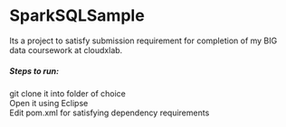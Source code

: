 # SparkSQLSample
Its a project to satisfy submission requirement for completion of my BIG data coursework at cloudxlab.

##### Steps to run:</br>
</t>git clone it into folder of choice
</br></t> Open it using Eclipse
</br></t> Edit pom.xml for satisfying dependency requirements

